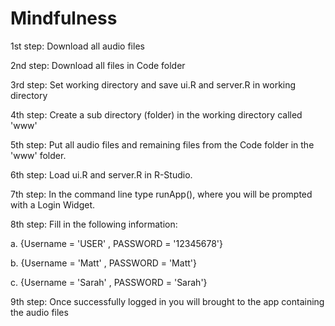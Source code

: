 # Mindfulness

1st step: Download all audio files

2nd step: Download all files in Code folder 

3rd step: Set working directory and save ui.R and server.R in working directory

4th step: Create a sub directory (folder) in the working directory called 'www'

5th step: Put all audio files and remaining files from the Code folder in the 'www' folder.

6th step: Load ui.R and server.R in R-Studio.

7th step: In the command line type runApp(), where you will be prompted with a Login Widget.

8th step: Fill in the following information: 

  a. {Username = 'USER' , PASSWORD = '12345678'}
  
  b. {Username = 'Matt' , PASSWORD = 'Matt'}
  
  c. {Username = 'Sarah' , PASSWORD = 'Sarah'}
                                             
9th step: Once successfully logged in you will brought to the app containing the audio files
